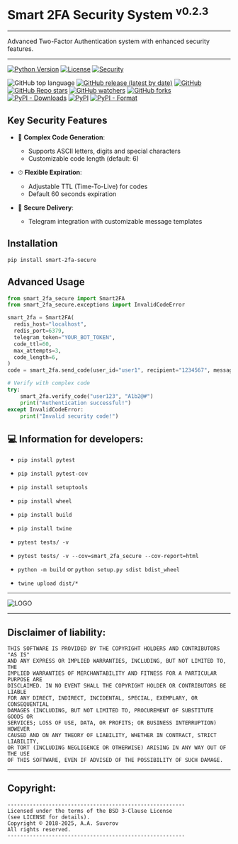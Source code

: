 # Smart 2FA Security System <sup>v0.2.3</sup>

---

Advanced Two-Factor Authentication system with enhanced security features.

---

[![Python Version](https://img.shields.io/badge/python-3.8+-blue.svg)](https://www.python.org/)
[![License](https://img.shields.io/badge/license-BSD--3--Clause-blue)]()
[![Security](https://img.shields.io/badge/security-high-brightgreen)]()

![GitHub top language](https://img.shields.io/github/languages/top/smartlegionlab/smart-2fa-secure)
[![GitHub release (latest by date)](https://img.shields.io/github/v/release/smartlegionlab/smart-2fa-secure)](https://github.com/smartlegionlab/smart-2fa-secure/)
[![GitHub](https://img.shields.io/github/license/smartlegionlab/smart-2fa-secure)](https://github.com/smartlegionlab/smart-2fa-secure/blob/master/LICENSE)
[![GitHub Repo stars](https://img.shields.io/github/stars/smartlegionlab/smart-2fa-secure?style=social)](https://github.com/smartlegionlab/smart-2fa-secure/)
[![GitHub watchers](https://img.shields.io/github/watchers/smartlegionlab/smart-2fa-secure?style=social)](https://github.com/smartlegionlab/smart-2fa-secure/)
[![GitHub forks](https://img.shields.io/github/forks/smartlegionlab/smart-2fa-secure?style=social)](https://github.com/smartlegionlab/smart-2fa-secure/)
[![PyPI - Downloads](https://img.shields.io/pypi/dm/smart-2fa-secure?label=pypi%20downloads)](https://pypi.org/project/smart-2fa-secure/)
[![PyPI](https://img.shields.io/pypi/v/smart-2fa-secure)](https://pypi.org/project/smart-2fa-secure)
[![PyPI - Format](https://img.shields.io/pypi/format/smart-2fa-secure)](https://pypi.org/project/smart-2fa-secure)



## Key Security Features

- 🔐 **Complex Code Generation**: 
  - Supports ASCII letters, digits and special characters
  - Customizable code length (default: 6)
  
- ⏱ **Flexible Expiration**:
  - Adjustable TTL (Time-To-Live) for codes
  - Default 60 seconds expiration

- 📱 **Secure Delivery**:
  - Telegram integration with customizable message templates

## Installation

```bash
pip install smart-2fa-secure
```

## Advanced Usage

```python
from smart_2fa_secure import Smart2FA
from smart_2fa_secure.exceptions import InvalidCodeError

smart_2fa = Smart2FA(
  redis_host="localhost",
  redis_port=6379,
  telegram_token="YOUR_BOT_TOKEN",
  code_ttl=60,
  max_attempts=3,
  code_length=6,
)
code = smart_2fa.send_code(user_id="user1", recipient="1234567", message="Your code:")

# Verify with complex code
try:
    smart_2fa.verify_code("user123", "A1b2@#")
    print("Authentication successful!")
except InvalidCodeError:
    print("Invalid security code!")

```

## 💻 Information for developers:

- `pip install pytest`
- `pip install pytest-cov`
- `pip install setuptools`
- `pip install wheel`
- `pip install build`
- `pip install twine`

- `pytest tests/ -v`
- `pytest tests/ -v --cov=smart_2fa_secure --cov-report=html`
- `python -m build` or `python setup.py sdist bdist_wheel`
- `twine upload dist/*`


---

![LOGO](https://github.com/smartlegionlab/smart-2fa-secure/raw/master/data/images/cov.png)

---

## Disclaimer of liability:

    THIS SOFTWARE IS PROVIDED BY THE COPYRIGHT HOLDERS AND CONTRIBUTORS "AS IS"
    AND ANY EXPRESS OR IMPLIED WARRANTIES, INCLUDING, BUT NOT LIMITED TO, THE
    IMPLIED WARRANTIES OF MERCHANTABILITY AND FITNESS FOR A PARTICULAR PURPOSE ARE
    DISCLAIMED. IN NO EVENT SHALL THE COPYRIGHT HOLDER OR CONTRIBUTORS BE LIABLE
    FOR ANY DIRECT, INDIRECT, INCIDENTAL, SPECIAL, EXEMPLARY, OR CONSEQUENTIAL
    DAMAGES (INCLUDING, BUT NOT LIMITED TO, PROCUREMENT OF SUBSTITUTE GOODS OR
    SERVICES; LOSS OF USE, DATA, OR PROFITS; OR BUSINESS INTERRUPTION) HOWEVER
    CAUSED AND ON ANY THEORY OF LIABILITY, WHETHER IN CONTRACT, STRICT LIABILITY,
    OR TORT (INCLUDING NEGLIGENCE OR OTHERWISE) ARISING IN ANY WAY OUT OF THE USE
    OF THIS SOFTWARE, EVEN IF ADVISED OF THE POSSIBILITY OF SUCH DAMAGE.

***

## Copyright:
    --------------------------------------------------------
    Licensed under the terms of the BSD 3-Clause License
    (see LICENSE for details).
    Copyright © 2018-2025, A.A. Suvorov
    All rights reserved.
    --------------------------------------------------------
